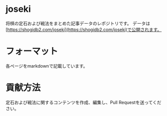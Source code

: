 # joseki
将棋の定石および戦法をまとめた記事データのレポジトリです。
データは[https://shogidb2.com/joseki](https://shogidb2.com/joseki)で公開されます。

# フォーマット
各ページをmarkdownで記載しています。

# 貢献方法
定石および戦法に関するコンテンツを作成、編集し、Pull Requestを送ってください。
